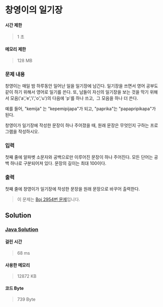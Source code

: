 # 창영이의 일기장


#### 시간 제한


> 1 초


#### 메모리 제한


> 128 MB


### 문제 내용


창영이는 매일 밤 하루동안 일어난 일을 일기장에 남긴다. 일기장을 쓰면서 영어 공부도 같이 하기 위해서 영어로 일기를 쓴다. 또, 남들이 자신의 일기장을 보는 것을 막기 위해서 모음('a','e','i','o','u')의 다음에 'p'를 하나 쓰고,  그 모음을 하나 더 쓴다.

예를 들어, "kemija" 는 "kepemipijapa"가 되고, "paprika"는 "papapripikapa"가 된다.

창영이가 일기장에 작성한 문장이 하나 주어졌을 때, 원래 문장은 무엇인지 구하는 프로그램을 작성하시오.


### 입력


첫째 줄에 알파벳 소문자와 공백으로만 이루어진 문장이 하나 주어진다. 모든 단어는 공백 하나로 구분되어져 있다. 문장의 길이는 최대 100이다.


### 출력


첫째 줄에 창영이가 일기장에 작성한 문장을 원래 문장으로 바꾸어 출력한다.


> 이 문제는 [Boj 2954번 문제](https://www.acmicpc.net/problem/2954)입니다.


## Solution


### [Java Solution](./main.java)


#### 걸린 시간


> 68 ms


#### 사용한 메모리


> 12872 KB


#### 코드 Byte


> 739 Byte

